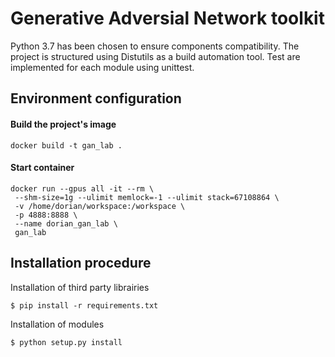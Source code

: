 # Generative Adversial Network toolkit

Python 3.7 has been chosen to ensure components compatibility. The project is structured using Distutils as a build 
automation tool. Test are implemented for each module using unittest.

## Environment configuration

#### Build the project's image
```
docker build -t gan_lab . 
```

#### Start container
```
docker run --gpus all -it --rm \
 --shm-size=1g --ulimit memlock=-1 --ulimit stack=67108864 \
 -v /home/dorian/workspace:/workspace \
 -p 4888:8888 \
 --name dorian_gan_lab \
 gan_lab 
```

## Installation procedure

Installation of third party librairies
```
$ pip install -r requirements.txt
```

Installation of modules
```
$ python setup.py install
```
